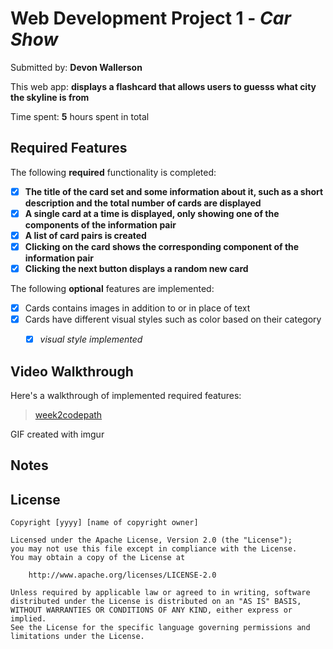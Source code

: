 # Web Development Project 1 - *Car Show*

Submitted by: **Devon Wallerson**

This web app: **displays a flashcard that allows users to guesss what city the skyline is from**

Time spent: **5** hours spent in total

## Required Features

The following **required** functionality is completed:

- [X] **The title of the card set and some information about it, such as a short description and the total number of cards are displayed**
- [X] **A single card at a time is displayed, only showing one of the components of the information pair**
- [X] **A list of card pairs is created**
- [X] **Clicking on the card shows the corresponding component of the information pair**
- [X] **Clicking the next button displays a random new card**

The following **optional** features are implemented:

- [X] Cards contains images in addition to or in place of text
- [X] Cards have different visual styles such as color based on their category
  - [X] *visual style implemented*


## Video Walkthrough

Here's a walkthrough of implemented required features:
<blockquote class="imgur-embed-pub" lang="en" data-id="a/LwJVvHZ"  ><a href="//imgur.com/a/LwJVvHZ">week2codepath</a></blockquote><script async src="//s.imgur.com/min/embed.js" charset="utf-8"></script>

GIF created with imgur  

## Notes


## License

    Copyright [yyyy] [name of copyright owner]

    Licensed under the Apache License, Version 2.0 (the "License");
    you may not use this file except in compliance with the License.
    You may obtain a copy of the License at

        http://www.apache.org/licenses/LICENSE-2.0

    Unless required by applicable law or agreed to in writing, software
    distributed under the License is distributed on an "AS IS" BASIS,
    WITHOUT WARRANTIES OR CONDITIONS OF ANY KIND, either express or implied.
    See the License for the specific language governing permissions and
    limitations under the License.
